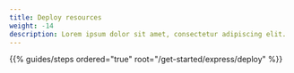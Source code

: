 ```yaml
---
title: Deploy resources
weight: -14
description: Lorem ipsum dolor sit amet, consectetur adipiscing elit. 
---
```


{{% guides/steps ordered="true" root="/get-started/express/deploy" %}}
